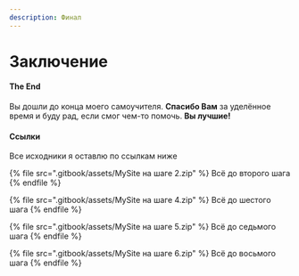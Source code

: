 ```yaml
---
description: Финал
---
```


# Заключение

#### The End

Вы дошли до конца моего самоучителя. **Спасибо Вам** за уделённое время и буду рад, если смог чем-то помочь. **Вы лучшие!**

#### Ссылки

Все исходники я оставлю по ссылкам ниже

{% file src=".gitbook/assets/MySite на шаге 2.zip" %}
Всё до второго шага
{% endfile %}

{% file src=".gitbook/assets/MySite на шаге 4.zip" %}
Всё до шестого шага
{% endfile %}

{% file src=".gitbook/assets/MySite на шаге 5.zip" %}
Всё до седьмого шага
{% endfile %}

{% file src=".gitbook/assets/MySite на шаге 6.zip" %}
Всё до восьмого шага
{% endfile %}
